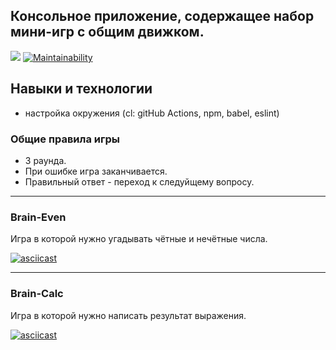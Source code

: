 ## Консольное приложение, содержащее набор мини-игр с общим движком.
![](https://github.com/Shramkoweb/frontend-project-lvl1/workflows/Lint/badge.svg)
[![Maintainability](https://api.codeclimate.com/v1/badges/6bfe9a9986b82bffc5a1/maintainability)](https://codeclimate.com/github/Shramkoweb/frontend-project-lvl1/maintainability)

## Навыки и технологии
+ настройка окружения (cl: gitHub Actions, npm, babel, eslint)

### Общие правила игры
- 3 раунда.
- При ошибке игра заканчивается.
- Правильный ответ - переход к следуйщему вопросу.

---
### Brain-Even 
Игра в которой нужно угадывать чётные и нечётные числа.

[![asciicast](https://asciinema.org/a/7IAtBF4S3AN0vvLIHgsnQDTAU.svg)](https://asciinema.org/a/7IAtBF4S3AN0vvLIHgsnQDTAU)

---
### Brain-Calc 
Игра в которой нужно написать результат выражения.

[![asciicast](https://asciinema.org/a/7IAtBF4S3AN0vvLIHgsnQDTAU.svg)](https://asciinema.org/a/pz5FPVpqo7Ba0w64bg4Bdfbti)
